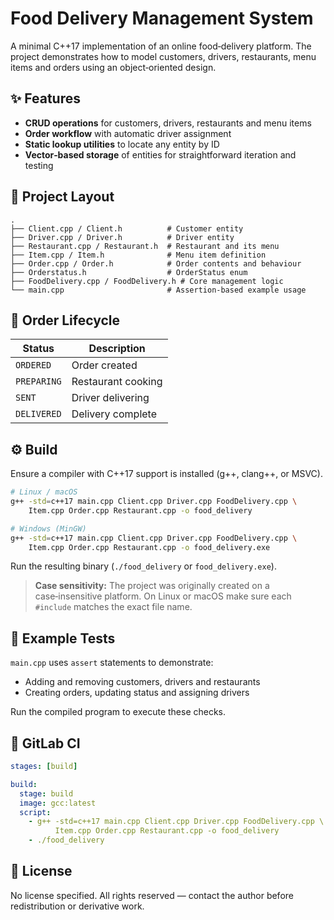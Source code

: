# Food Delivery Management System

A minimal C++17 implementation of an online food‑delivery platform. The project demonstrates how to model customers, drivers, restaurants, menu items and orders using an object‑oriented design.

## ✨ Features
- **CRUD operations** for customers, drivers, restaurants and menu items
- **Order workflow** with automatic driver assignment
- **Static lookup utilities** to locate any entity by ID
- **Vector‑based storage** of entities for straightforward iteration and testing

## 📁 Project Layout
```text
.
├── Client.cpp / Client.h          # Customer entity
├── Driver.cpp / Driver.h          # Driver entity
├── Restaurant.cpp / Restaurant.h  # Restaurant and its menu
├── Item.cpp / Item.h              # Menu item definition
├── Order.cpp / Order.h            # Order contents and behaviour
├── Orderstatus.h                  # OrderStatus enum
├── FoodDelivery.cpp / FoodDelivery.h # Core management logic
└── main.cpp                       # Assertion-based example usage
```

## 🚚 Order Lifecycle
| Status        | Description        |
|---------------|--------------------|
| `ORDERED`     | Order created      |
| `PREPARING`   | Restaurant cooking |
| `SENT`        | Driver delivering  |
| `DELIVERED`   | Delivery complete  |

## ⚙️ Build
Ensure a compiler with C++17 support is installed (g++, clang++, or MSVC).

```bash
# Linux / macOS
g++ -std=c++17 main.cpp Client.cpp Driver.cpp FoodDelivery.cpp \
    Item.cpp Order.cpp Restaurant.cpp -o food_delivery

# Windows (MinGW)
g++ -std=c++17 main.cpp Client.cpp Driver.cpp FoodDelivery.cpp \
    Item.cpp Order.cpp Restaurant.cpp -o food_delivery.exe
```

Run the resulting binary (`./food_delivery` or `food_delivery.exe`).

> **Case sensitivity:** The project was originally created on a case‑insensitive platform. On Linux or macOS make sure each `#include` matches the exact file name.

## 🧪 Example Tests
`main.cpp` uses `assert` statements to demonstrate:
- Adding and removing customers, drivers and restaurants
- Creating orders, updating status and assigning drivers

Run the compiled program to execute these checks.

## 🔄 GitLab CI
```yaml
stages: [build]

build:
  stage: build
  image: gcc:latest
  script:
    - g++ -std=c++17 main.cpp Client.cpp Driver.cpp FoodDelivery.cpp \
          Item.cpp Order.cpp Restaurant.cpp -o food_delivery
    - ./food_delivery
```

## 📜 License
No license specified. All rights reserved — contact the author before redistribution or derivative work.
